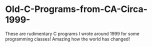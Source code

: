 Old-C-Programs-from-CA-Circa-1999-
==================================

These are rudimentary C programs I wrote around 1999 for some programming classes! Amazing how the world has changed!
